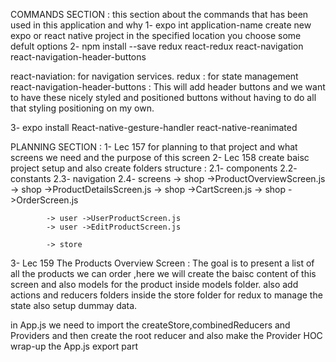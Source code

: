 COMMANDS SECTION : 
this section about the commands that has been used in this application and why
1- expo int application-name
create new expo or react native project in the specified location you choose some defult options 
2- npm install --save redux react-redux react-navigation react-navigation-header-buttons

react-naviation: for navigation services.
redux : for state management
react-navigation-header-buttons : This will add header buttons and we want to have these nicely styled and positioned buttons without having to do all that styling positioning on my own.

3- expo install React-native-gesture-handler react-native-reanimated

PLANNING SECTION : 
1- Lec 157 for planning to that project and what screens we need and the purpose of this screen
2- Lec 158 create baisc project setup and also create folders structure :
    2.1- components 
    2.2- constants
    2.3- navigation
    2.4- screens 
            -> shop ->ProductOverviewScreen.js
            -> shop ->ProductDetailsScreen.js
            -> shop ->CartScreen.js
            -> shop ->OrderScreen.js

            -> user ->UserProductScreen.js
            -> user ->EditProductScreen.js

            -> store
3- Lec 159 The Products Overview Screen : The goal is to present a list of all the products we can order ,here we will create the baisc content of this  screen and also models for the product inside models folder.
also add actions and reducers folders inside the store folder for redux to manage the state
also setup dummay data.

in App.js we need to import the createStore,combinedReducers and Providers and then create the root reducer and also make the Provider HOC wrap-up the App.js export part




